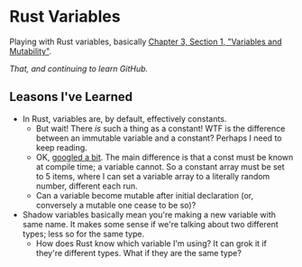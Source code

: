 # Rust Variables
Playing with Rust variables, basically [Chapter 3, Section 1, "Variables and Mutability"](https://doc.rust-lang.org/book/ch03-01-variables-and-mutability.html).

*That, and continuing to learn GitHub.*

## Leasons I've Learned

* In Rust, variables are, by default, effectively constants. 
    * But wait! There *is* such a thing as a constant! WTF is the difference between an immutable variable and a constant? Perhaps I need to keep reading. 
    * OK, [googled a bit](https://www.reddit.com/r/rust/comments/pj2ier/the_main_difference_between_unmutable_variables/). The main difference is that a const must be known at compile time; a variable cannot. So a constant array must be set to 5 items, where I can set a variable array to a literally random number, different each run. 
    * Can a variable become mutable after initial declaration (or, conversely a mutable one cease to be so)?
* Shadow variables basically mean you're making a new variable with same name. It makes some sense if we're talking about two different types; less so for the same type.
    * How does Rust know which variable I'm using? It can grok it if they're different types. What if they are the same type?
    
